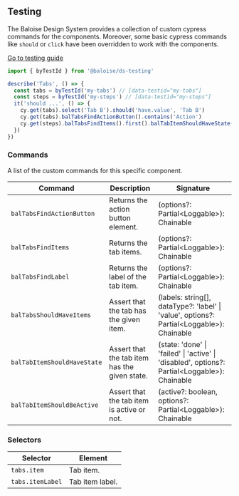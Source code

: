 ## Testing

The Baloise Design System provides a collection of custom cypress commands for the components. Moreover, some basic cypress commands like `should` or `click` have been overridden to work with the components.

<a class="sb-unstyled button is-primary" href="../?path=/docs/development-testing--documentation">Go to testing guide</a>

<!-- START: human documentation -->

```ts
import { byTestId } from '@baloise/ds-testing'

describe('Tabs', () => {
  const tabs = byTestId('my-tabs') // [data-testid="my-tabs"]
  const steps = byTestId('my-steps') // [data-testid="my-steps"]
  it('should ...', () => {
    cy.get(tabs).select('Tab B').should('have.value', 'Tab B')
    cy.get(tabs).balTabsFindActionButton().contains('Action')
    cy.get(steps).balTabsFindItems().first().balTabItemShouldHaveState('done')
  })
})
```

<!-- END: human documentation -->

### Commands

A list of the custom commands for this specific component.

| Command                     | Description                                   | Signature                                                                                      |
| --------------------------- | --------------------------------------------- | ---------------------------------------------------------------------------------------------- |
| `balTabsFindActionButton`   | Returns the action button element.            | (options?: Partial\<Loggable>): Chainable                                                      |
| `balTabsFindItems`          | Returns the tab items.                        | (options?: Partial\<Loggable>): Chainable                                                      |
| `balTabsFindLabel`          | Returns the label of the tab item.            | (options?: Partial\<Loggable>): Chainable                                                      |
| `balTabsShouldHaveItems`    | Assert that the tab has the given item.       | (labels: string[], dataType?: 'label' \| 'value', options?: Partial\<Loggable>): Chainable     |
| `balTabItemShouldHaveState` | Assert that the tab item has the given state. | (state: 'done' \| 'failed' \| 'active' \| 'disabled', options?: Partial\<Loggable>): Chainable |
| `balTabItemShouldBeActive`  | Assert that the tab item is active or not.    | (active?: boolean, options?: Partial\<Loggable>): Chainable                                    |

### Selectors

| Selector         | Element         |
| ---------------- | --------------- |
| `tabs.item`      | Tab item.       |
| `tabs.itemLabel` | Tab item label. |
